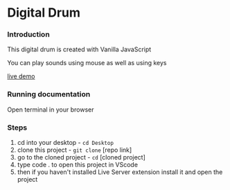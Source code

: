 # Digital Drum

### Introduction

This digital drum is created with Vanilla JavaScript

You can play sounds using mouse as well as using keys

[live demo](https://akaki16.github.io/Digital-Drum/)

### Running documentation

Open terminal in your browser

### Steps

1) cd into your desktop - `cd Desktop`
2) clone this project - `git clone` [repo link]
3) go to the cloned project - `cd` [cloned project]
4) type code . to open this project in VScode
5) then if you haven't installed Live Server extension install it and open the project
